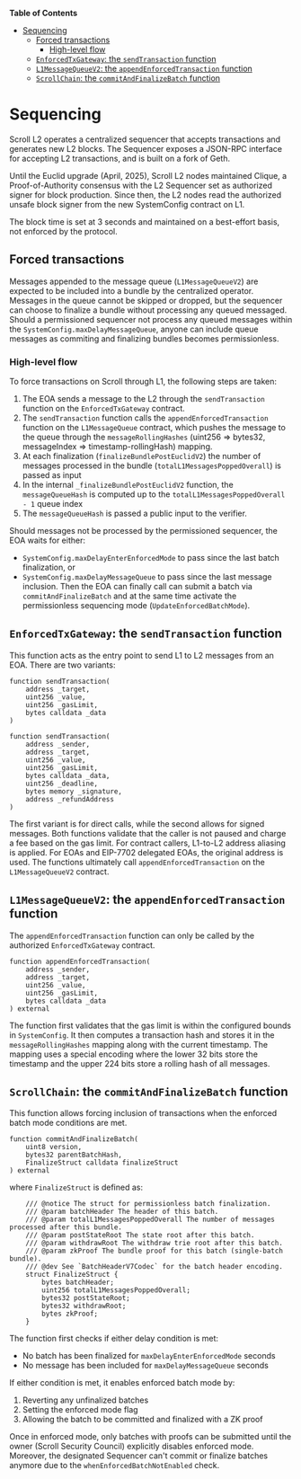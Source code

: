 <!-- START doctoc generated TOC please keep comment here to allow auto update -->
<!-- DON'T EDIT THIS SECTION, INSTEAD RE-RUN doctoc TO UPDATE -->
**Table of Contents**

- [Sequencing](#sequencing)
  - [Forced transactions](#forced-transactions)
    - [High-level flow](#high-level-flow)
  - [`EnforcedTxGateway`: the `sendTransaction` function](#enforcedtxgateway-the-sendtransaction-function)
  - [`L1MessageQueueV2`: the `appendEnforcedTransaction` function](#l1messagequeuev2-the-appendenforcedtransaction-function)
  - [`ScrollChain`: the `commitAndFinalizeBatch` function](#scrollchain-the-commitandfinalizebatch-function)

<!-- END doctoc generated TOC please keep comment here to allow auto update -->

# Sequencing

Scroll L2 operates a centralized sequencer that accepts transactions and generates new L2 blocks.
The Sequencer exposes a JSON-RPC interface for accepting L2 transactions, and is built on a fork of Geth.

Until the Euclid upgrade (April, 2025), Scroll L2 nodes maintained Clique, a Proof-of-Authority consensus with the L2 Sequencer set as authorized signer for block production. Since then, the L2 nodes read the authorized unsafe block signer from the new SystemConfig contract on L1.

The block time is set at 3 seconds and maintained on a best-effort basis, not enforced by the protocol.

## Forced transactions

Messages appended to the message queue (`L1MessageQueueV2`) are expected to be included into a bundle by the centralized operator. Messages in the queue cannot be skipped or dropped, but the sequencer can choose to finalize a bundle without processing any queued messaged. Should a permissioned sequencer not process any queued messages within the `SystemConfig.maxDelayMessageQueue`, anyone can include queue messages as commiting and finalizing bundles becomes permissionless.


### High-level flow
To force transactions on Scroll through L1, the following steps are taken:
1. The EOA sends a message to the L2 through the `sendTransaction` function on the `EnforcedTxGateway` contract.
2. The `sendTransaction` function calls the `appendEnforcedTransaction` function on the `L1MessageQueue` contract, which pushes the message to the queue through the `messageRollingHashes` (uint256 => bytes32, messageIndex => timestamp-rollingHash) mapping.
3. At each finalization (`finalizeBundlePostEuclidV2`) the number of messages processed in the bundle (`totalL1MessagesPoppedOverall`) is passed as input
4. In the internal `_finalizeBundlePostEuclidV2` function, the `messageQueueHash` is computed up to the `totalL1MessagesPoppedOverall - 1` queue index
5. The `messageQueueHash` is passed a public input to the verifier.

Should messages not be processed by the permissioned sequencer, the EOA waits for either:
   - `SystemConfig.maxDelayEnterEnforcedMode` to pass since the last batch finalization, or
   - `SystemConfig.maxDelayMessageQueue` to pass since the last message inclusion.
Then the EOA can finally call can submit a batch via `commitAndFinalizeBatch` and at the same time activate the permissionless sequencing mode (`UpdateEnforcedBatchMode`).


## `EnforcedTxGateway`: the `sendTransaction` function
This function acts as the entry point to send L1 to L2 messages from an EOA. There are two variants:

```solidity
function sendTransaction(
    address _target,
    uint256 _value,
    uint256 _gasLimit,
    bytes calldata _data
)

function sendTransaction(
    address _sender,
    address _target,
    uint256 _value,
    uint256 _gasLimit,
    bytes calldata _data,
    uint256 _deadline,
    bytes memory _signature,
    address _refundAddress
)
```

The first variant is for direct calls, while the second allows for signed messages. Both functions validate that the caller is not paused and charge a fee based on the gas limit. For contract callers, L1-to-L2 address aliasing is applied. For EOAs and EIP-7702 delegated EOAs, the original address is used. The functions ultimately call `appendEnforcedTransaction` on the `L1MessageQueueV2` contract.

## `L1MessageQueueV2`: the `appendEnforcedTransaction` function
The `appendEnforcedTransaction` function can only be called by the authorized `EnforcedTxGateway` contract.

```solidity
function appendEnforcedTransaction(
    address _sender,
    address _target,
    uint256 _value,
    uint256 _gasLimit,
    bytes calldata _data
) external
```

The function first validates that the gas limit is within the configured bounds in `SystemConfig`. It then computes a transaction hash and stores it in the `messageRollingHashes` mapping along with the current timestamp. The mapping uses a special encoding where the lower 32 bits store the timestamp and the upper 224 bits store a rolling hash of all messages.

## `ScrollChain`: the `commitAndFinalizeBatch` function
This function allows forcing inclusion of transactions when the enforced batch mode conditions are met.

```solidity
function commitAndFinalizeBatch(
    uint8 version,
    bytes32 parentBatchHash,
    FinalizeStruct calldata finalizeStruct
) external
```

where `FinalizeStruct` is defined as:

```solidity
    /// @notice The struct for permissionless batch finalization.
    /// @param batchHeader The header of this batch.
    /// @param totalL1MessagesPoppedOverall The number of messages processed after this bundle.
    /// @param postStateRoot The state root after this batch.
    /// @param withdrawRoot The withdraw trie root after this batch.
    /// @param zkProof The bundle proof for this batch (single-batch bundle).
    /// @dev See `BatchHeaderV7Codec` for the batch header encoding.
    struct FinalizeStruct {
        bytes batchHeader;
        uint256 totalL1MessagesPoppedOverall;
        bytes32 postStateRoot;
        bytes32 withdrawRoot;
        bytes zkProof;
    }
```

The function first checks if either delay condition is met:
- No batch has been finalized for `maxDelayEnterEnforcedMode` seconds
- No message has been included for `maxDelayMessageQueue` seconds

If either condition is met, it enables enforced batch mode by:
1. Reverting any unfinalized batches
2. Setting the enforced mode flag
3. Allowing the batch to be committed and finalized with a ZK proof

Once in enforced mode, only batches with proofs can be submitted until the owner (Scroll Security Council) explicitly disables enforced mode. Moreover, the designated Sequencer can't commit or finalize batches anymore due to the `whenEnforcedBatchNotEnabled` check.
